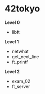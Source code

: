 # 42tokyo

**Level 0**
- libft

**Level 1**
- netwhat
- get_next_line
- ft_printf

**Level 2**
- exam_02
- ft_server
